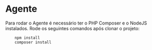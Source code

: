 # Agente

Para rodar o Agente é necessário ter o PHP Composer e o NodeJS instalados.
Rode os seguintes comandos após clonar o projeto:

```
    npm install
    composer install
```
